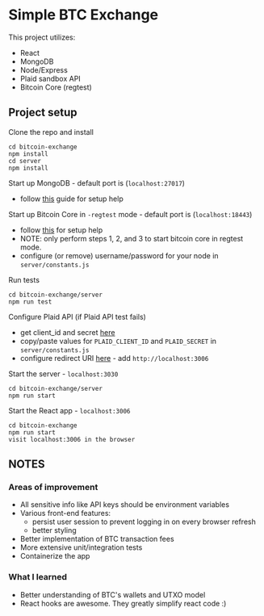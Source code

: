 # Simple BTC Exchange

This project utilizes:
- React
- MongoDB
- Node/Express
- Plaid sandbox API
- Bitcoin Core (regtest)

## Project setup

Clone the repo and install
```
cd bitcoin-exchange
npm install
cd server
npm install
```

Start up MongoDB - default port is (`localhost:27017`)
  - follow [this](https://levelup.gitconnected.com/how-to-install-mongodb-database-on-local-environment-19a8a76f1b92) guide for setup help

Start up Bitcoin Core in `-regtest` mode - default port is (`localhost:18443`)
  - follow [this](https://gist.github.com/maxogden/1a172d659491f2b30fd4ffe67e94b964) for setup help
  - NOTE: only perform steps 1, 2, and 3 to start bitcoin core in regtest mode.
  - configure (or remove) username/password for your node in `server/constants.js`

Run tests
```
cd bitcoin-exchange/server
npm run test
```

Configure Plaid API (if Plaid API test fails)
- get client_id and secret [here](https://dashboard.plaid.com/team/keys)
- copy/paste values for `PLAID_CLIENT_ID` and `PLAID_SECRET` in `server/constants.js`
- configure redirect URI [here](https://dashboard.plaid.com/team/api) - add `http://localhost:3006`

Start the server - `localhost:3030`
```
cd bitcoin-exchange/server
npm run start
```

Start the React app - `localhost:3006`
```
cd bitcoin-exchange
npm run start
visit localhost:3006 in the browser
```

## NOTES

### Areas of improvement
- All sensitive info like API keys should be environment variables
- Various front-end features:
  - persist user session to prevent logging in on every browser refresh
  - better styling
- Better implementation of BTC transaction fees
- More extensive unit/integration tests
- Containerize the app

### What I learned
- Better understanding of BTC's wallets and UTXO model
- React hooks are awesome. They greatly simplify react code :)

